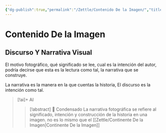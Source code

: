 ```yaml
---
{"dg-publish":true,"permalink":"/Zettle/Contenido De la Imagen/","title":"Contenido De la Imagen","updated":"2023-12-30T18:06:26.594-05:00"}
---
```



# Contenido De la Imagen

## Discurso Y Narrativa Visual

El motivo fotográfico, qué significado se lee, cual es la intención del autor, podría decirse que esta es la lectura como tal, la narrativa que se construye.

La narrativa es la manera en la que cuentas la historia, El discurso es la intención como tal.

> [!ai]+ AI
>
> > [!abstract] 📖 Condensado
> > La narrativa fotográfica se refiere al significado, intención y construcción de la historia en una imagen.
> > no es lo mismo que el [[Zettle/Continente De la Imagen\|Continente De la Imagen]]
